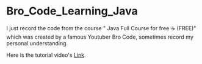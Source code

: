 # Bro_Code_Learning_Java


I just record the code from the course " Java Full Course for free ☕ (FREE)" which was created by a famous Youtuber Bro Code, sometimes record my personal understanding.

Here is the tutorial video's [Link](https://www.youtube.com/watch?v=xk4_1vDrzzo&ab_channel=BroCode).

